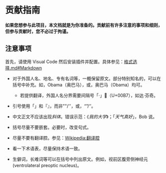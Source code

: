 # 贡献指南

**如果您想参与此项目，本文档就是为你准备的。贡献前有许多注意的事项和细则，但参与贡献时，您不必过于拘谨。**

## 注意事项

首先，请使用 Visual Code 然后安装插件并配置。具体参见：[格式选择.md#Markdown](格式选择.md#Markdown)

- 对于外国人名、地名、专有名词等，一概保留原文。部分特别知名的，可以在括号中补充。如，Obama（奥巴马），或，奥巴马（Obama）均可。
  - 若提供翻译，外国人名分界需要间隔号「·」（U+00B7），如达·芬奇。

- 引号使用「」和『』，而非""/''，或，“”/‘’。
- 中文正文不应该出现*斜体*。错误示范：《*我的大学*》；「*天气真好*」，Bob 说。
- 括号尽量不要嵌套。必要时，改变句式。
- 尽量不要有翻译腔。参见：[Wikipedia:翻译腔](https://zh.wikipedia.org/wiki/Wikipedia:%E7%BF%BB%E8%AF%91%E8%85%94)
- 看一下术语表，尽量保持术语一致。
- 生僻词，长难词等可以在括号中列出原文。例如，视前区腹旁侧神经元(ventrolateral preoptic nucleus)。